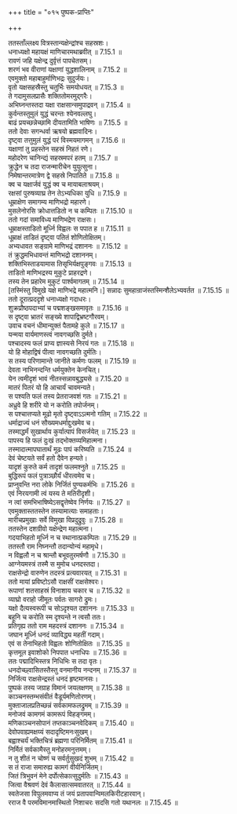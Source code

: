 +++
title = "०१५ पुष्पक-प्राप्तिः"

+++


  
ततस्ताँल्लक्ष्य वित्रस्तान्यक्षेन्द्रांश्च सहस्रशः।  
धनाध्यक्षो महायक्षं माणिचारमथाब्रवीत् ॥ 7.15.1 ॥   
रावणं जहि यक्षेन्द्र दुर्वृत्तं पापचेतसम्।  
शरणं भव वीराणां यक्षाणां युद्धशालिनाम् ॥ 7.15.2 ॥   
एवमुक्तो महाबाहुर्माणिभद्रः सुदुर्जयः।  
वृतो यक्षसहस्रैस्तु चतुर्भिः समयोधयत् ॥ 7.15.3 ॥   
ते गदामुसलप्रासैः शक्तितोमरमुद्गरैः।  
अभिघ्नन्तस्तदा यक्षा राक्षसान्समुपाद्रवन् ॥ 7.15.4 ॥   
कुर्वन्तस्तुमुलं युद्धं चरन्तः श्येनवल्लघु।  
बाढं प्रयच्छन्नेच्छामि दीयतामिति भाषिणः ॥ 7.15.5 ॥   
ततो देवाः सगन्धर्वा ऋषयो ब्रह्मवादिनः।  
दृष्ट्वा तत्तुमुलं युद्धं परं विस्मयमागमन् ॥ 7.15.6 ॥   
यक्षाणां तु प्रहस्तेन सहस्रं निहतं रणे।  
महोदरेण चानिन्द्यं सहस्रमपरं हतम् ॥ 7.15.7 ॥   
क्रुद्धेन च तदा राजन्मारीचेन युयुत्सुना।  
निमेषान्तरमात्रेण द्वे सहस्रे निपातिते ॥ 7.15.8 ॥   
क्व च यक्षार्जवं युद्धं क्व च मायाबलाश्रयम्।  
रक्षसां पुरुषव्याघ्र तेन तेऽभ्यधिका युधि ॥ 7.15.9 ॥   
धूम्राक्षेण समागम्य माणिभद्रो महारणे।  
मुसलेनोरसि क्रोधात्तडितो न च कम्पितः ॥ 7.15.10 ॥   
ततो गदां समाविध्य माणिभद्रेण राक्षसः।  
धूम्राक्षस्ताडितो मूर्ध्नि विह्वलः स पपात ह ॥ 7.15.11 ॥   
धूम्राक्षं ताडितं दृष्ट्वा पतितं शोणितोक्षितम्।  
अभ्यधावत सङ्ग्रामे माणिभद्रं दशाननः ॥ 7.15.12 ॥   
तं क्रुद्धमभिधावन्तं माणिभद्रो दशाननम्।  
शक्तिभिस्ताडयामास तिसृभिर्यक्षपुङ्गवः ॥ 7.15.13 ॥   
ताडितो माणिभद्रस्य मुकुटे प्राहरद्रणे।  
तस्य तेन प्रहारेम मुकुटं पार्श्वमागतम् ॥ 7.15.14 ॥   
[तस्मिंस्तु विमुखे यक्षे माणिभद्रे महात्मनि।] सन्नादः सुमहान्राजंस्तस्मिन्शैलेऽभ्यवर्तत ॥ 7.15.15 ॥   
ततो दूरात्प्रददृशे धनाध्यक्षो गदाधरः।  
शुक्रप्रौष्ठपदाभ्यां च पद्मशङ्खसमावृतः ॥ 7.15.16 ॥   
स दृष्ट्वा भ्रातरं सङ्ख्ये शापाद्विभ्रष्टगौरवम्।  
उवाच वचनं धीमान्युक्तं पैतामहे कुले ॥ 7.15.17 ॥   
यन्मया वार्यमाणस्त्वं नावगच्छसि दुर्मते।  
पश्चादस्य फलं प्राप्य ज्ञास्यसे निरयं गतः ॥ 7.15.18 ॥   
यो हि मोहाद्विषं पीत्वा नावगच्छति दुर्मतिः।  
स तस्य परिणामान्ते जानीते कर्मणः फलम् ॥ 7.15.19 ॥   
देवता नाभिनन्दन्ति धर्मयुक्तेन केनचित्।  
येन त्वमीदृशं भावं नीतस्सन्नावबुद्ध्यसे ॥ 7.15.20 ॥   
मातरं पितरं यो हि आचार्यं चावमन्यते।  
स पश्यति फलं तस्य प्रेतराजवशं गतः ॥ 7.15.21 ॥   
अध्रुवे हि शरीरे यो न करोति तपोर्जनम्।  
स पश्चात्तप्यते मूढो मृतो दृष्ट्वाऽऽत्मनो गतिम् ॥ 7.15.22 ॥   
धर्माद्राज्यं धनं सौख्यमधर्माद्दुःखमेव च।  
तस्माद्धर्मं सुखार्थाय कुर्यात्पापं विसर्जयेत् ॥ 7.15.23 ॥   
पापस्य हि फलं दुःखं तद्भोक्तव्यमिहात्मना।  
तस्मादात्मापघातार्थं मूढः पापं करिष्यति ॥ 7.15.24 ॥   
देवं चेष्टयते सर्वं हतो दैवेन हन्यते।  
यादृशं कुरुते कर्म तादृशं फलमश्नुते ॥ 7.15.25 ॥   
बुद्धिरूपं फलं पुत्राञ्छौर्यं धीरत्वमेव च।  
प्राप्नुवन्ति नरा लोके निर्जितं पुण्यकर्मभिः ॥ 7.15.26 ॥   
एवं निरयगामी त्वं यस्य ते मतिरीदृशी।  
न त्वां समभिभाषिष्येऽसद्वृत्तेष्वेव निर्णयः ॥ 7.15.27 ॥   
एवमुक्तास्ततस्तेन तस्यामात्याः समाहताः।  
मारीचप्रमुखाः सर्वे विमुखा विप्रदुद्रुवुः ॥ 7.15.28 ॥   
ततस्तेन दशग्रीवो यक्षेन्द्रेण महात्मना।  
गदयाभिहतो मूर्ध्नि न च स्थानात्प्रकम्पितः ॥ 7.15.29 ॥   
ततस्तौ राम निघ्नन्तौ तदान्योन्यं महामृधे।  
न विह्वलौ न च श्रान्तौ बभूवतुरमर्षणौ ॥ 7.15.30 ॥   
आग्नेयमस्त्रं तस्मै स मुमोच धनदस्तदा।  
राक्षसेन्द्रो वारुणेन तदस्त्रं प्रत्यवारयत् ॥ 7.15.31 ॥   
ततो मायां प्रविष्टोऽसौ राक्षसीं राक्षसेश्वरः।  
रूपाणां शतसाहस्रं विनाशाय चकार च ॥ 7.15.32 ॥   
व्याघ्रो वराहो जीमूतः पर्वतः सागरो द्रुमः।  
यक्षो दैत्यस्वरूपी च सोऽदृश्यत दशाननः ॥ 7.15.33 ॥   
बहूनि च करोति स्म दृश्यन्ते न त्वसौ ततः।  
प्रतिगृह्य ततो राम महदस्त्रं दशाननः ॥ 7.15.34 ॥   
जघान मूर्ध्नि धनदं व्याविद्ध्य महतीं गदाम्।  
एवं स तेनाभिहतो विह्वलः शोणितोक्षितः ॥ 7.15.35 ॥   
कृत्तमूल इवाशोको निपपात धनाधिपः ॥ 7.15.36 ॥   
ततः पद्मादिभिस्तत्र निधिभिः स तदा वृतः।  
धनदोच्छ्वासितस्तैस्तु वनमानीय नन्दनम् ॥ 7.15.37 ॥   
निर्जित्य राक्षसेन्द्रस्तं धनदं हृष्टमानसः।  
पुष्पकं तस्य जग्राह विमानं जयलक्षणम् ॥ 7.15.38 ॥   
काञ्चनस्तम्भसंवीतं वैडूर्यमणितोरणम्।  
मुक्ताजालप्रतिच्छन्नं सर्वकामफलद्रुमम् ॥ 7.15.39 ॥   
मनोजवं कामगमं कामरूपं विहङ्गमम्।  
मणिकाञ्चनसोपानं तप्तकाञ्चनवेदिकम् ॥ 7.15.40 ॥   
देवोपवाह्यमक्षय्यं सदादृष्टिमनःसुखम्।  
बह्वाश्चर्यं भक्तिचित्रं ब्रह्मणा परिनिर्मितम् ॥ 7.15.41 ॥   
निर्मितं सर्वकामैस्तु मनोहरमनुत्तमम्।  
न तु शीतं न चोष्णं च सर्वर्तुसुखदं शुभम् ॥ 7.15.42 ॥   
स तं राजा समारुह्य कामगं वीर्यनिर्जितम्।  
जितं त्रिभुवनं मेने दर्पोत्सेकात्सुदुर्मतिः ॥ 7.15.43 ॥   
जित्वा वैश्रवणं देवं कैलासात्समवातरत् ॥ 7.15.44 ॥   
स्वतेजसा विपुलमवाप्य तं जयं प्रतापवान्विमलकिरीटहारवान्।  
रराज वै परमविमानमास्थितो निशाचरः सदसि गतो यथानलः ॥ 7.15.45 ॥   
